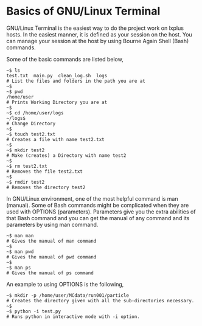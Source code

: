# Basics of GNU/Linux Terminal

GNU/Linux Terminal is the easiest way to do the project work on lxplus hosts. In the easiest manner, it is defined as your session on the host. You can manage your session at the host by using Bourne Again Shell (Bash) commands.

Some of the basic commands are listed below,

    ~$ ls
    test.txt  main.py  clean_log.sh  logs
    # List the files and folders in the path you are at
    ~$
    ~$ pwd
    /home/user
    # Prints Working Directory you are at
    ~$
    ~$ cd /home/user/logs
    ~/logs$
    # Change Directory
    ~$
    ~$ touch test2.txt
    # Creates a file with name test2.txt
    ~$
    ~$ mkdir test2
    # Make (creates) a Directory with name test2
    ~$
    ~$ rm test2.txt
    # Removes the file test2.txt
    ~$
    ~$ rmdir test2
    # Removes the directory test2

In GNU/Linux environment, one of the most helpful command is man (manual). Some of Bash commands might be complicated when they are used with OPTIONS (parameters). Parameters give you the extra abilities of that Bash command and you can get the manual of any command and its parameters by using man command.

    ~$ man man
    # Gives the manual of man command
    ~$
    ~$ man pwd
    # Gives the manual of pwd command
    ~$
    ~$ man ps
    # Gives the manual of ps command

An example to using OPTIONS is the following,

    ~$ mkdir -p /home/user/MCdata/run001/particle
    # Creates the directory given with all the sub-directories necessary.
    ~$
    ~$ python -i test.py
    # Runs python in interactive mode with -i option.
